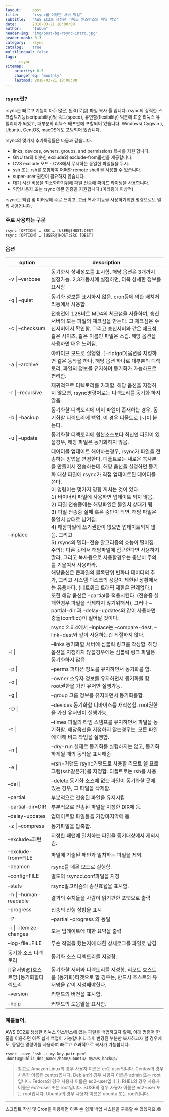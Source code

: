 ```yaml
---
layout:     post
title:      "rsync를 이용한 서버 백업"
subtitle:   "AWS EC2로 생성한 리눅스 인스턴스의 파일 백업"
date:       2018-03-21 18:00:00
author:     "Inbum"
header-img: "img/post-bg-rsync-intro.jpg"
header-mask: 0.3
category:   rsync
catalog:    true
multilingual: false
tags:
    - rsync
sitemap:
    priority: 0.5
    changefreq: 'monthly'
    lastmod: 2018-03-21 18:00:00
---
```


### rsync란? 
rsync는 빠르고 기능이 아주 많은, 원격(로컬) 파일 복사 툴 입니다. rsync의 강력한 스크립트기능(scriptability)및 속도(speed), 유연함(flexibility) 덕분에 표준 리눅스 유틸리티가 되었고, 대부분의 리눅스 배포판에 포함되어 있습니다. Windows( Cygwin ), Ubuntu, CentOS, macOS에도 포팅되어 있습니다.

rsync의 몇가지 추가특징들은 다음과 같습니다.
- links, devices, owners, groups, and permissions 복사를 지원 합니다.
- GNU tar와 비슷한 exclude와 exclude-from옵션을 제공합니다.
- CVS exclude 모드 - CVS에서 무시하는 동일한 파일들을 무시.
- ssh 또는 rsh를 포함하여 어떠한 remote shell 을 사용할 수 있습니다.
- super-user 권한이 필요하지 않습니다.
- 대기 시간 비용을 최소화하기위해 파일 전송에 파이프 라이닝을 사용합니다.
- 익명사용자 또는 rsync 데몬 인증을 지원합니다.(미러링에 이상적)

rsync는 백업 및 미러링에 주로 쓰이고, 고급 복사 기능을 사용하기위한 명령으로도 널리 사용됩니다.

### 주로 사용하는 구문
~~~
rsync [OPTION] … SRC … [USER@]HOST:DEST
rsync [OPTION] … [USER@]HOST:SRC [DEST]
~~~


### 옵션 

| option | description | 
|---|---| 
| -v &#124; –verbose | 동기화시 상세정보를 표시함. 해당 옵션은 3개까지 설정가능. 2,3개동시에 설정하면, 더욱 상세한 정보를 표시함 | 
| -q &#124; –quiet | 동기화 정보를 표시하지 않음. cron등에 의한 배치처리등에서 사용함. | 
| -c &#124; –checksum | 전송전에 128비트 MD4의 체크섬을 사용하여, 송신서버의 모든 파일의 체크섬을 만든다. 그 체크섬은 수신서버에서 확인함. 그리고 송신서버와 같은 체크섬, 같은 사이즈, 같은 이름인 파일은 스킵. 해당 옵션을 사용하면 매우 느려짐. | 
| -a &#124; –archive | 아카이브 모드로 실행함. [-rlptgoD]옵션을 지정하면 같은 동작을 하나, 해당 옵션 하나로 대부분의 디렉토리, 파일의 정보를 유지하며 동기화가 가능하므로 편리함. | 
| -r &#124; –recursive | 재귀적으로 디렉토리를 카피함. 해당 옵션을 지정하지 않으면, rsync명령어로는 디렉토리를 동기화 하지 않음. | 
| -b &#124; –backup | 동기화할 디렉토리에 이미 파일이 존재하는 경우, 동기화할 디렉토리에 백업. 이 경우 디폴트로 [~]이 붙는다. | 
| -u &#124; –update | 동기화할 디렉토리에 원본소스보다 최신인 파일이 있을경우, 해당 파일은 동기화하지 않음. | 
| –inplace | 데이터를 업데이트 해야하는경우, rsync가 파일을 전송하는 방법을 변경한다. 디폴트로는 새로운 복사본을 만들어서 전송하는데, 해당 옵션을 설정하면 동기화 대상 파일에 rsync가 직접 업데이트된 데이터를 쓴다. <br>이 명령어는 몇가지 영향 끼치는 것이 있다. <br> 1) 바이너리 파일에 사용하면 업데이트 되지 않음. <br>2) 파일 전송중에는 해당파일은 불일치 상태가 됨. <br>3) 파일 전송중 실패 혹은 중단이 되면, 해당 파일은 불일치 상태로 남겨짐.  <br>4) 해당파일에 쓰기권한이 없으면 업데이트되지 않음. 그리고  <br>5) rsync의 델타-전송 알고리즘의 효능이 떨어짐.  <br>주의! : 다른 곳에서 해당파일에 접근한다면 사용하지말라, 그리고 복사용으로 사용할경우는 충분히 주의를 기울여서 사용하라.  <br>해당옵션은 큰파일의 블록단위 변화나 데이터의 추가, 그리고 시스템 디스크의 용량이 제한된 상황에서는 유용하다. (네트워크 트래픽 제한은 관계없다.)  <br>또한 해당 옵션은 –partial을 적용시킨다. (전송중 실패한경우 파일을 삭제하지 않기위해서), 그러나 –partial-dir 과 –delay-updates와 같이 사용하면 충돌(conflict)이 일어날 것이다. | 
|  | rsync 2.6.4에서 –inplace는 –compare-dest, –link-dest와 같이 사용하는건 적절하지 않다. | 
| -l &#124; | –links	동기화할 서버에 심볼릭 링크를 작성함. 해당옵션을 지정하지 않을경우에는 심볼릭 링크 파일은 동기화하지 않음 | 
| -p &#124; | –perms	퍼미션 정보를 유지하면서 동기화를 함. | 
| -o &#124; | –owner	소유자 정보를 유지하면서 동기화를 함. root권한을 가진 유저만 실행가능. | 
| -g &#124; | –group	그룹 정보를 유지하면서 동기화를함. | 
| -D &#124; | –devices	동기화할 디바이스를 재작성함. root권한을 가진 유저만이 실행가능. | 
| -t &#124; | –times	파일의 타임 스탬프를 유지하면서 파일을 동기화함. 해당옵션을 지정하지 않는경우는, 모든 파일에 대해 비교 작업을 실행함. | 
| -n &#124; | –dry-run	실제로 동기화를 실행하지는 않고, 동기화 하게될 때의 동작을 표시해줌 | 
| -e &#124; | –rsh=커맨드	rsync커맨드로 사용할 리모트 쉘 프로그램(ssh같은거)를 지정함. 디폴트로는 rsh를 사용 | 
| –del &#124; | –delete	동기화 소스에 없는 파일이 동기화할 곳에 있는 경우, 그 파일을 삭제함. | 
| –partial | 부분적으로 전송된 파일을 유지시킴 | 
| –partial-dir=DIR | 부분적으로 전송된 파일을 지정한 DIR에 둠. | 
| –delay-updates | 업데이트할 파일들을 가장마지막에 둠. | 
| -z &#124; –compress | 동기파일을 압축함. | 
| –exclude=패턴 | 지정한 패턴에 일치하는 파일을 동기대상에서 제외시킴. | 
| –exclude-from=FILE | 파일에 기술된 패턴과 일치하는 파일을 제외. | 
| –deamon | rsync를 데몬 모드로 실행함. | 
| –config=FILE | 별도의 rsyncd.conf파일을 지정 | 
| –stats | rsync알고리즘의 송신효율을 표시함. | 
| -h &#124; –human-readable | 결과의 수치들을 사람이 읽기편한 포맷으로 출력 | 
| –progress | 전송의 진행 상황을 표시 | 
| -P | –partial –progress 와 동일 |
| -i &#124; –itemize-changes | 모든 업데이트에 대한 요약을 출력 | 
| –log-file=FILE | 무슨 작업을 했는지에 대한 상세로그를 파일로 남김 | 
| 동기화 소스 디렉토리 | 동기화 소스 디렉토리를 지정함. | 
| [[유저명@]호스트명:]동기화할디렉토리 | 동기화할 서버와 디렉토리를 지정함. 리모트 호스트를 (동기화)타겟으로 할 경우는, 반드시 호스트와 유저명을 같이 지정해야한다. |
| –version | 커맨드의 버전을 표시함. | 
| –help | 커맨드의 도움말을 표시함. | 

### 예를들어,
AWS EC2로 생성한 리눅스 인스턴스에 있는 파일을 백업하고자 할때, 아래 명령어 한줄을 이용하면 아주 쉽게 백업이 가능합니다.
추후 변경된 부분만 복사하고자 할 경우에도, 동일한 명령어를 사용하여 빠르고 효과적으로 복사가 가능합니다.
~~~
rsync -rave "ssh -i my-key-pair.pem" ubuntu@public_dns_name:/home/ubuntu/ myaws_backup/ 
~~~

> 참고로
> Amazon Linux의 경우 사용자 이름은 ec2-user입니다. 
> Centos의 경우 사용자 이름은 centos입니다. 
> Debian의 경우 사용자 이름은 admin 또는 root입니다. 
> Fedora의 경우 사용자 이름은 ec2-user입니다. 
> RHEL의 경우 사용자 이름은 ec2-user 또는 root입니다. 
> SUSE의 경우 사용자 이름은 ec2-user 또는 root입니다. 
> Ubuntu의 경우 사용자 이름은 ubuntu 또는 root입니다.

***

스크립트 작성 및 Cron을 이용하면 아주 손 쉽게 백업 시스템을 구축할 수 있겠지요.:smiley:

